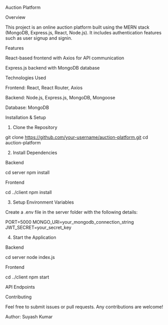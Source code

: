 Auction Platform

Overview

This project is an online auction platform built using the MERN stack (MongoDB, Express.js, React, Node.js). It includes authentication features such as user signup and signin.

Features


React-based frontend with Axios for API communication

Express.js backend with MongoDB database

Technologies Used

Frontend: React, React Router, Axios

Backend: Node.js, Express.js, MongoDB, Mongoose


Database: MongoDB

Installation & Setup

1. Clone the Repository

git clone https://github.com/your-username/auction-platform.git
cd auction-platform

2. Install Dependencies

Backend

cd server
npm install

Frontend

cd ../client
npm install

3. Setup Environment Variables

Create a .env file in the server folder with the following details:

PORT=5000
MONGO_URI=your_mongodb_connection_string
JWT_SECRET=your_secret_key

4. Start the Application

Backend

cd server
node index.js

Frontend

cd ../client
npm start

API Endpoints


Contributing

Feel free to submit issues or pull requests. Any contributions are welcome!

Author: Suyash Kumar


